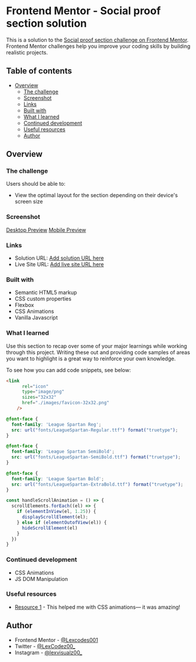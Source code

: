 # Frontend Mentor - Social proof section solution

This is a solution to the [Social proof section challenge on Frontend Mentor](https://www.frontendmentor.io/challenges/social-proof-section-6e0qTv_bA). Frontend Mentor challenges help you improve your coding skills by building realistic projects. 

## Table of contents

- [Overview](#overview)
  - [The challenge](#the-challenge)
  - [Screenshot](#screenshot)
  - [Links](#links)
  - [Built with](#built-with)
  - [What I learned](#what-i-learned)
  - [Continued development](#continued-development)
  - [Useful resources](#useful-resources)
  - [Author](#author)

## Overview

### The challenge

Users should be able to:

- View the optimal layout for the section depending on their device's screen size

### Screenshot

[Desktop Preview](screenshots/desktop-view.png)
[Mobile Preview](screenshots/mobile-view.png)

### Links

- Solution URL: [Add solution URL here](https://github.com/Lexcodes001/social-proof-section-master)
- Live Site URL: [Add live site URL here](https://lexcodes001.github.io/social-proof-section-master/)

### Built with

- Semantic HTML5 markup
- CSS custom properties
- Flexbox
- CSS Animations
- Vanilla Javascript

### What I learned

Use this section to recap over some of your major learnings while working through this project. Writing these out and providing code samples of areas you want to highlight is a great way to reinforce your own knowledge.

To see how you can add code snippets, see below:

```html
<link
      rel="icon"
      type="image/png"
      sizes="32x32"
      href="./images/favicon-32x32.png"
    />
```
```css
@font-face {
  font-family: 'League Spartan Reg';
  src: url("fonts/LeagueSpartan-Regular.ttf") format("truetype");
}

@font-face {
  font-family: 'League Spartan SemiBold';
  src: url("fonts/LeagueSpartan-SemiBold.ttf") format("truetype");
}

@font-face {
  font-family: 'League Spartan Bold';
  src: url("fonts/LeagueSpartan-ExtraBold.ttf") format("truetype");
}
```
```js
const handleScrollAnimation = () => {
  scrollElements.forEach((el) => {
    if (elementInView(el, 1.25)) {
      displayScrollElement(el);
    } else if (elementOutofView(el)) {
      hideScrollElement(el)
    }
  })
}
```

### Continued development

- CSS Animations
- JS DOM Manipulation

### Useful resources

- [Resource 1](https://www.webdesign.tutsplus.com) - This helped me with CSS animations— it was amazing!

## Author

- Frontend Mentor - [@Lexcodes001](https://www.frontendmentor.io/profile/Lexcodes001)
- Twitter - [@LexCodez00_](https://www.twitter.com/LexCodez00_)
- Instagram - [@lexvisualz00_](https://www.instagram.com/lexvisualz00_)
